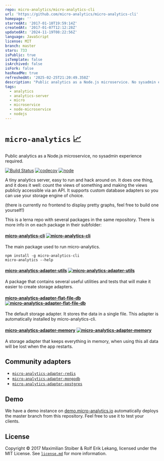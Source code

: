 ```yaml
---
repo: micro-analytics/micro-analytics-cli
url: 'https://github.com/micro-analytics/micro-analytics-cli'
homepage: ''
starredAt: '2017-01-10T19:59:14Z'
createdAt: '2017-01-07T12:12:28Z'
updatedAt: '2024-11-19T08:22:56Z'
language: JavaScript
license: MIT
branch: master
stars: 733
isPublic: true
isTemplate: false
isArchived: false
isFork: false
hasReadMe: true
refreshedAt: '2025-02-25T21:20:49.358Z'
description: "Public analytics as a Node.js microservice. No sysadmin experience required! \U0001F4C8"
tags:
  - analytics
  - analytics-server
  - micro
  - microservice
  - node-microservice
  - nodejs
---
```


# `micro-analytics` 📈

Public analytics as a Node.js microservice, no sysadmin experience required.

[![Build Status](https://travis-ci.org/micro-analytics/micro-analytics-cli.svg?branch=master)](https://travis-ci.org/micro-analytics/micro-analytics-cli) [![codecov](https://codecov.io/gh/micro-analytics/micro-analytics-cli/branch/master/graph/badge.svg)](https://codecov.io/gh/micro-analytics/micro-analytics-cli) [![node](https://img.shields.io/node/v/micro-analytics-cli.svg)]()


A tiny analytics server, easy to run and hack around on. It does one thing, and it does it
well: count the views of something and making the views publicly accessible via an API.
It supports custom database adapters so you can use your storage engine of choice.

(there is currently no frontend to display pretty graphs, feel free to build one yourself!)

This is a lerna repo with several packages in the same repository. There is more
info in on each package in their subfolder:

#### [micro-analytics-cli](packages/micro-analytics-cli) [![micro-analytics-cli](https://img.shields.io/npm/v/micro-analytics-cli.svg)]()

The main package used to run micro-analytics.

```shell
npm install -g micro-analytics-cli
micro-analytics --help
```

#### [micro-analytics-adapter-utils](packages/adapter-utils) [![micro-analytics-adapter-utils](https://img.shields.io/npm/v/micro-analytics-adapter-utils.svg)]()

A package that contains several useful utilities and tests that will make it easier
to create storage adapters.

#### [micro-analytics-adapter-flat-file-db](packages/adapter-flat-file-db) [![micro-analytics-adapter-flat-file-db](https://img.shields.io/npm/v/micro-analytics-adapter-flat-file-db.svg)]()

The default storage adapter. It stores the data in a single file. This adapter is
automatically installed by micro-analytics-cli.

#### [micro-analytics-adapter-memory](packages/adapter-memory) [![micro-analytics-adapter-memory](https://img.shields.io/npm/v/micro-analytics-adapter-memory.svg)]()

A storage adapter that keeps everything in memory, when using this all data will be lost
when the app restarts.

## Community adapters

- [`micro-analytics-adapter-redis`](https://github.com/micro-analytics/micro-analytics-adapter-redis)
- [`micro-analytics-adapter-mongodb`](https://github.com/esakkiraj/adapter-mongodb)
- [`micro-analytics-adapter-postgres`](https://github.com/toddheslin/micro-analytics-adapter-postgres)

## Demo

We have a demo instance on [demo.micro-analytics.io](https://demo.micro-analytics.io/visited)
automatically deploys the master branch from this repository. Feel free to use it to test
your clients.

## License

Copyright ©️ 2017 Maximilian Stoiber & Rolf Erik Lekang, licensed under the MIT License. See [`license.md`](./license.md) for more information.
